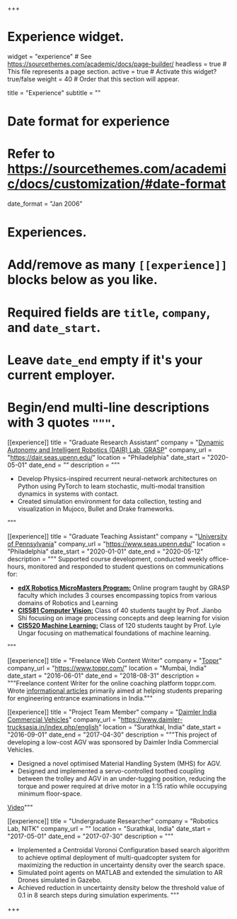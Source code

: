 +++
# Experience widget.
widget = "experience"  # See https://sourcethemes.com/academic/docs/page-builder/
headless = true  # This file represents a page section.
active = true  # Activate this widget? true/false
weight = 40  # Order that this section will appear.

title = "Experience"
subtitle = ""

# Date format for experience
#   Refer to https://sourcethemes.com/academic/docs/customization/#date-format
date_format = "Jan 2006"

# Experiences.
#   Add/remove as many `[[experience]]` blocks below as you like.
#   Required fields are `title`, `company`, and `date_start`.
#   Leave `date_end` empty if it's your current employer.
#   Begin/end multi-line descriptions with 3 quotes `"""`.
[[experience]]
  title = "Graduate Research Assistant"
  company = "<u>Dynamic Autonomy and Intelligent Robotics (DAIR) Lab, GRASP</u>"
  company_url = "https://dair.seas.upenn.edu/"
  location = "Philadelphia"
  date_start = "2020-05-01"
  date_end = ""
  description = """   
  * Develop Physics-inspired recurrent neural-network architectures on Python using PyTorch to learn stochastic, multi-modal transition dynamics in systems with contact.<br>
  * Created simulation environment for data collection, testing and visualization in Mujoco, Bullet and Drake frameworks.

  """

[[experience]]
  title = "Graduate Teaching Assistant"
  company = "<u>University of Pennsylvania</u>"
  company_url = "https://www.seas.upenn.edu/"
  location = "Philadelphia"
  date_start = "2020-01-01"
  date_end = "2020-05-12"
  description = """
  Supported course development, conducted weekly office-hours, monitored and responded to student questions on communications for:
  * <strong>[edX Robotics MicroMasters Program:](https://www.edx.org/micromasters/pennx-robotics)</strong> Online program taught by GRASP faculty which includes 3 courses encompassing topics from various domains of Robotics and Learning
  * <strong>[CIS581 Computer Vision:](https://www.seas.upenn.edu/~cis581/)</strong> Class of 40 students taught by Prof. Jianbo Shi focusing on image processing concepts and deep learning for vision
  * <strong>[CIS520 Machine Learning:](https://alliance.seas.upenn.edu/~cis520/wiki/)</strong> Class of 120 students taught by Prof. Lyle Ungar focusing on mathematical foundations of machine learning.

  """

[[experience]]
  title = "Freelance Web Content Writer"
  company = "<u>Toppr</u>"
  company_url = "https://www.toppr.com/"
  location = "Mumbai, India"
  date_start = "2016-06-01"
  date_end = "2018-08-31"
  description = """Freelance content Writer for the online coaching platform toppr.com. Wrote <u>[informational articles](https://www.toppr.com/bytes/author/mihir-parmar/)</u> primarily aimed at helping students preparing for engineering entrance examinations in India."""

[[experience]]
  title = "Project Team Member"
  company = "<u>Daimler India Commercial Vehicles</u>"
  company_url = "https://www.daimler-trucksasia.in/index.php/english"
  location = "Surathkal, India"
  date_start = "2016-09-01"
  date_end = "2017-04-30"
  description = """This project of developing a low-cost AGV was sponsored by Daimler India Commercial Vehicles.
  * Designed a novel optimised Material Handling System (MHS) for AGV. 
  * Designed and implemented a servo-controlled toothed coupling between the trolley and AGV in an under-tugging position, reducing the torque and power required at drive motor in a 1:15 ratio while occupying minimum floor-space.  

  <u>[Video](https://drive.google.com/file/d/1b8lR-a_KZf0da9_BtquukbtzG-q_iAgt/view?usp=sharing)</u>"""

[[experience]]
  title = "Undergraduate Researcher"
  company = "Robotics Lab, NITK"
  company_url = ""
  location = "Surathkal, India"
  date_start = "2017-05-01"
  date_end = "2017-07-30"
  description = """
  * Implemented a Centroidal Voronoi Configuration based search algorithm to achieve optimal deployment of multi-quadcopter system for maximizing the reduction in uncertainty density over the search space.
  * Simulated point agents on MATLAB and extended the simulation to AR Drones simulated in Gazebo.
  * Achieved reduction in uncertainty density below the threshold value of 0.1 in 8 search steps during simulation experiments.
"""

+++
